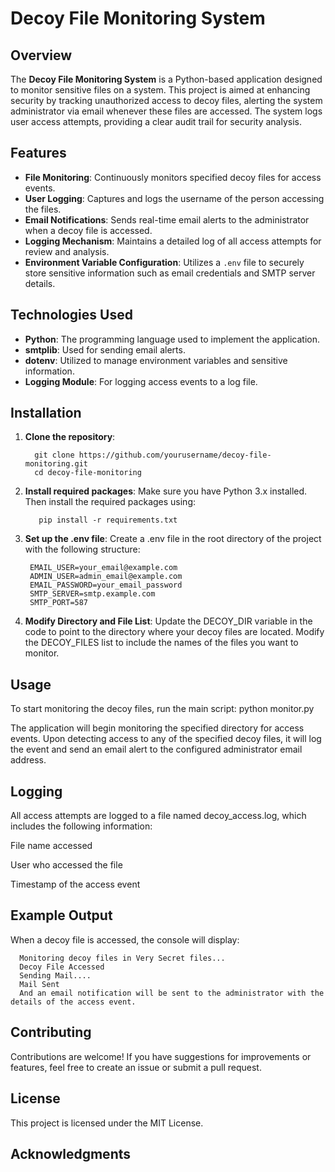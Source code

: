 # Decoy File Monitoring System

## Overview

The **Decoy File Monitoring System** is a Python-based application designed to monitor sensitive files on a system. This project is aimed at enhancing security by tracking unauthorized access to decoy files, alerting the system administrator via email whenever these files are accessed. The system logs user access attempts, providing a clear audit trail for security analysis.

## Features

- **File Monitoring**: Continuously monitors specified decoy files for access events.
- **User Logging**: Captures and logs the username of the person accessing the files.
- **Email Notifications**: Sends real-time email alerts to the administrator when a decoy file is accessed.
- **Logging Mechanism**: Maintains a detailed log of all access attempts for review and analysis.
- **Environment Variable Configuration**: Utilizes a `.env` file to securely store sensitive information such as email credentials and SMTP server details.

## Technologies Used

- **Python**: The programming language used to implement the application.
- **smtplib**: Used for sending email alerts.
- **dotenv**: Utilized to manage environment variables and sensitive information.
- **Logging Module**: For logging access events to a log file.

## Installation

1. **Clone the repository**:

         git clone https://github.com/yourusername/decoy-file-monitoring.git
         cd decoy-file-monitoring
2. **Install required packages**:
  Make sure you have Python 3.x installed. Then install the required packages using:

          pip install -r requirements.txt
3. **Set up the .env file**:
    Create a .env file in the root directory of the project with the following structure:
        
        EMAIL_USER=your_email@example.com
        ADMIN_USER=admin_email@example.com
        EMAIL_PASSWORD=your_email_password
        SMTP_SERVER=smtp.example.com
        SMTP_PORT=587
   
4. **Modify Directory and File List**:
     Update the DECOY_DIR variable in the code to point to the directory where your decoy files are located.
     Modify the DECOY_FILES list to include the names of the files you want to monitor.

## Usage
To start monitoring the decoy files, run the main script:
        python monitor.py
        
The application will begin monitoring the specified directory for access events. Upon detecting access to any of the specified decoy files, it will log the event and send an email alert to the configured administrator email address.

## Logging
All access attempts are logged to a file named decoy_access.log, which includes the following information:

File name accessed

User who accessed the file

Timestamp of the access event

## Example Output
When a decoy file is accessed, the console will display:

      Monitoring decoy files in Very Secret files...
      Decoy File Accessed 
      Sending Mail.... 
      Mail Sent
      And an email notification will be sent to the administrator with the details of the access event.

## Contributing
Contributions are welcome! If you have suggestions for improvements or features, feel free to create an issue or submit a pull request.

## License
This project is licensed under the MIT License.

## Acknowledgments
